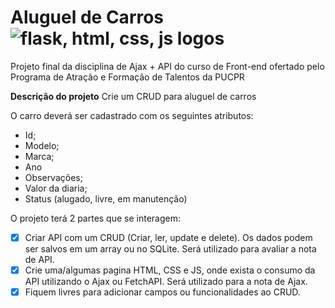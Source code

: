 # Aluguel de Carros  <img src="https://skillicons.dev/icons?i=flask,html,css,js" alt="flask, html, css, js logos" />
Projeto final da disciplina de Ajax + API do curso de Front-end ofertado pelo Programa de Atração e Formação de Talentos da PUCPR 

**Descrição do projeto**
Crie um CRUD para aluguel de carros

O carro deverá ser cadastrado com os seguintes atributos:

- Id;
- Modelo;
- Marca;
- Ano
- Observações;
- Valor da diaria;
- Status (alugado, livre, em manutenção)

O projeto terá 2 partes que se interagem:

- [x] Criar API com um CRUD (Criar, ler, update e delete). Os dados podem ser salvos em um array ou no SQLite. Será utilizado para avaliar a nota de API.
- [x] Crie uma/algumas pagina HTML, CSS e JS, onde exista o consumo da API utilizando o Ajax ou FetchAPI. Será utilizado para a nota de Ajax.
- [x] Fiquem livres para adicionar campos ou funcionalidades ao CRUD.
